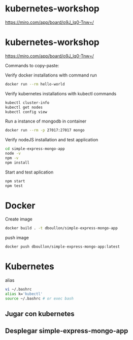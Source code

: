 # kubernetes-workshop
https://miro.com/app/board/o9J_lq0-Tnw=/


# kubernetes-workshop
https://miro.com/app/board/o9J_lq0-Tnw=/

Commands to copy-paste:

Verify docker installations with command run
```bash
docker run --rm hello-world
```

Verify kubernetes installations with kubectl commands
```bash
kubectl cluster-info
kubectl get nodes
kubectl config view
```

Run a instance of mongodb in container
```bash
docker run --rm -p 27017:27017 mongo
```

Verify nodeJS installation and test application
```bash
cd simple-express-mongo-app
node -v
npm -v
npm install
```

Start and test aplication
```bash
npm start
npm test
```

# Docker

Create image
```bash
docker build . -t dboullon/simple-express-mongo-app
```

push image
```bash
docker push dboullon/simple-express-mongo-app:latest
```

# Kubernetes 

alias
```bash
vi ~/.bashrc
alias k='kubectl'
source ~/.bashrc # or exec bash
```

## Jugar con kubernetes

## Desplegar simple-express-mongo-app